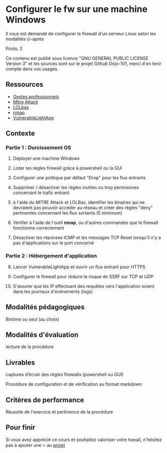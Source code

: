 # Configurer le fw sur une machine Windows

Il vous est demandé de configurer le firewall d'un serveur Linux selon les modalités ci-après

Poids: 2

Ce contenu est publié sous licence "GNU GENERAL PUBLIC LICENSE Version 3" et les sources sont sur le projet Github Dojo-101, merci d'en tenir compte dans vos usages.

## Ressources

* [Gestes professionnels](https://github.com/Aif4thah/Dojo-101)
* [Mitre Attack](https://attack.mitre.org/)
* [LOLbas](https://lolbas-project.github.io/)
* [nmap](https://nmap.org/)
* [VulnerableLightApp](https://github.com/Aif4thah/VulnerableLightApp)


## Contexte

### Partie 1 : Durcissement OS

1. Déployer une machine Windows

2. Lister les règles firewall grâce à powershell ou la GUI

3. Configurer une politique par défaut "Drop" pour les flux entrants 

4. Supprimer / désactiver les règles inutiles ou trop permissives concernant le trafic entrant

5. à l'aide du MITRE Attack et LOLBas, identifier les binaires qui ne devraient pas pouvoir accéder au réseau et créer des règles "deny" pertinentes concernant les flux sortants (5 minimum)

6. Vérifier à l'aide de l'outil **nmap**, ou d'autres commandes que le firewall fonctionne correctement

7. Désactiver les réponses ICMP et les messages TCP Reset lorsqu'il n'y a pas d'applications sur le port concerné

### Partie 2 : Hébergement d'application

8. Lancer VulnerableLightApp et ouvrir un flux entrant pour HTTPS

9. Configurer le firewall pour réduire le risque de SSRF sur TCP et UDP

10. S'assurer que les IP effectuant des requêtes vers l'application soient dans les journaux d'événements (logs)


## Modalités pédagogiques

Binôme ou seul (au choix)

## Modalités d'évaluation

lecture de la procédure

## Livrables

captures d’écran des règles firewalls (powershell ou GUI)

Procédure de configuration et de vérification au format markdown

## Critères de performance

Réussite de l'exercice et pertinence de la procédure


## Pour finir

Si vous avez apprécié ce cours et souhaitez valoriser votre travail, n'hésitez pas à ajouter une ⭐ au [projet](https://github.com/Aif4thah/Dojo-101)